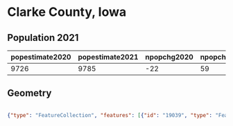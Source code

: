 # Clarke County, Iowa

## Population 2021

| popestimate2020 | popestimate2021 | npopchg2020 | npopchg2021 | births2020 | births2021 | deaths2020 | deaths2021 | naturalchg2020 | naturalchg2021 | internationalmig2020 | internationalmig2021 | domesticmig2020 | domesticmig2021 | netmig2020 | netmig2021 |  rbirth2021  |  rdeath2021  | rnaturalchg2021 | rinternationalmig2021 | rdomesticmig2021 | rnetmig2021  |
|-----------------|-----------------|-------------|-------------|------------|------------|------------|------------|----------------|----------------|----------------------|----------------------|-----------------|-----------------|------------|------------|--------------|--------------|-----------------|-----------------------|------------------|--------------|
| 9726            | 9785            | -22         | 59          | 32         | 113        | 34         | 104        | -2             | 9              | 0                    | 23                   | -21             | 27              | -21        | 50         | 11.583209472 | 10.660652965 | 0.9225565066    | 2.3576444057          | 2.7676695198     | 5.1253139255|

## Geometry

```geojson

{"type": "FeatureCollection", "features": [{"id": "19039", "type": "Feature", "geometry": {"type": "MultiPolygon", "coordinates": [[[[-93.557548753, 41.161263597], [-93.556532781, 40.89828764], [-93.795296715, 40.899272655], [-93.904959684, 40.896662661], [-94.014795655, 40.897023668], [-94.014181628, 41.156754625], [-93.899841659, 41.156590619], [-93.789188689, 41.162027611], [-93.557548753, 41.161263597]]]]}, "properties": {}}]}
```

